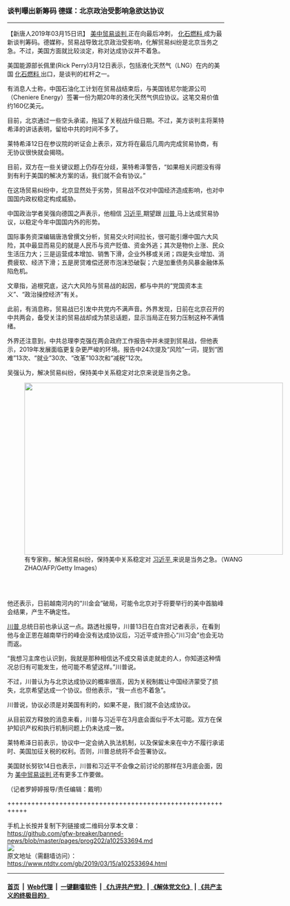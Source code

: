 ### 谈判曝出新筹码 德媒：北京政治受影响急欲达协议
------------------------

<div class="post_content" itemprop="articleBody">
 <p>
  【新唐人2019年03月15日讯】
  <a href="https://www.ntdtv.com/gb/34765.htm">
   美中贸易谈判
  </a>
  正在向最后冲刺，
  <a href="https://www.ntdtv.com/gb/化石燃料.htm">
   化石燃料
  </a>
  成为最新谈判筹码。德媒称，贸易战导致北京政治受影响，化解贸易纠纷是北京当务之急。不过，美国方面就比较淡定，称对达成协议并不着急。
 </p>
 <p>
  美国能源部长佩里(Rick Perry)3月12日表示，包括液化天然气（LNG）在内的美国
  <a href="https://www.ntdtv.com/gb/化石燃料.htm">
   化石燃料
  </a>
  出口，是谈判的杠杆之一。
 </p>
 <p>
  有消息人士称，中国石油化工计划在贸易战结束后，与美国钱尼尔能源公司（Cheniere Energy）签署一份为期20年的液化天然气供应协议。这笔交易价值约160亿美元。
 </p>
 <p>
  目前，北京通过一些空头承诺，拖延了关税战升级日期。不过，美方谈判主将莱特希泽的讲话表明，留给中共的时间不多了。
 </p>
 <p>
  莱特希泽12日在参议院的听证会上表示，双方将在最后几周内完成贸易协商，有无协议很快就会揭晓。
 </p>
 <p>
  目前，双方在一些关键议题上仍存在分歧，莱特希泽警告，“如果相关问题没有得到有利于美国的解决方案的话，我们就不会有协议。”
 </p>
 <p>
  在这场贸易纠纷中，北京显然处于劣势，贸易战不仅对中国经济造成影响，也对中国国内政权稳定构成威胁。
 </p>
 <p>
  中国政治学者吴强向德国之声表示，他相信
  <a href="https://www.ntdtv.com/gb/习近平.htm">
   习近平
  </a>
  期望跟
  <a href="https://www.ntdtv.com/gb/川普.htm">
   川普
  </a>
  马上达成贸易协议，以稳定今年中国国内外的形势。
 </p>
 <p>
  国际事务资深编辑唐浩曾撰文分析，贸易交火时间拉长，很可能引爆中国六大风险，其中最显而易见的就是人民币与资产贬值、资金外逃；其次是物价上涨、民众生活压力大；三是运营成本增加、销售下滑，企业外移或关闭；四是失业增加、消费疲软、经济下滑；五是房贷难偿还房市泡沫恐破裂；六是加重债务风暴金融体系陷危机。
 </p>
 <p>
  文章指，追根究底，这六大风险与贸易战的起因，都与中共的“党国资本主义”、“政治操控经济”有关。
 </p>
 <p>
  此前，有消息称，贸易战已引发中共党内不满声音。外界发现，日前在北京召开的中共两会，备受关注的贸易战却成为禁忌话题，显示当局正在努力压制这种不满情绪。
 </p>
 <p>
  外界还注意到，中共总理李克强在两会政府工作报告中并未提到贸易战，但他表示，2019年发展面临更复杂更严峻的环境。报告中24次提及“风险”一词，提到“困难”13次、“就业”30次、“改革”103次和“减税”12次。
 </p>
 <p>
  吴强认为，解决贸易纠纷，保持美中关系稳定对北京来说是当务之急。
 </p>
 <figure class="wp-caption alignnone" id="attachment_102533749" style="width: 600px">
  <img alt="" class="size-medium wp-image-102533749" height="400" src="https://www.ntdtv.com/assets/uploads/2019/03/gettyimages-1130582104-594x594-600x400.jpg" width="600">
   <br/><figcaption class="wp-caption-text">
    有专家称，解决贸易纠纷，保持美中关系稳定对
    <a href="https://www.ntdtv.com/gb/习近平.htm">
     习近平
    </a>
    来说是当务之急。（WANG ZHAO/AFP/Getty Images）
   </figcaption><br/>
  </img>
 </figure><br/>
 <p>
  他还表示，日前越南河内的“川金会”破局，可能令北京对于将要举行的美中首脑峰会结果，产生不确定性。
 </p>
 <p>
  <a href="https://www.ntdtv.com/gb/川普.htm">
   川普
  </a>
  总统日前也承认这一点。路透社报导，川普13日在白宫对记者表示，在看到他与金正恩在越南举行的峰会没有达成协议后，习近平或许担心“川习会”也会无功而返。
 </p>
 <p>
  “我想习主席也认识到，我就是那种相信达不成交易该走就走的人，你知道这种情况总归有可能发生，他可能不希望这样。”川普说。
 </p>
 <p>
  不过，川普认为与北京达成协议的概率很高，因为关税制裁让中国经济蒙受了损失，北京希望达成一个协议。但他表示，“我一点也不着急”。
 </p>
 <p>
  川普说，协议必须是对美国有利的，如果不是，我们就不会达成协议。
 </p>
 <p>
  从目前双方释放的消息来看，川普与习近平在3月底会面似乎不太可能。双方在保护知识产权和执行机制问题上仍未达成一致。
 </p>
 <p>
  莱特希泽日前表示，协议中一定会纳入执法机制，以及保留未来在中方不履行承诺时、美国加征关税的权利。否则，川普总统将不会签署协议。
 </p>
 <p>
  美国财长努钦14日也表示，川普和习近平不会像之前讨论的那样在3月底会面，因为
  <a href="https://www.ntdtv.com/gb/34765.htm">
   美中贸易谈判
  </a>
  还有更多工作要做。
 </p>
 <p>
  （记者罗婷婷报导/责任编辑：戴明）
 </p>
 <div class="single_ad">
 </div>
</div>

+++++++++++++++++++++++++++++++++++++++++++++++++++++++++++<br/><br/>
手机上长按并复制下列链接或二维码分享本文章：<br/>
https://github.com/gfw-breaker/banned-news/blob/master/pages/prog202/a102533694.md <br/>
<a href='https://github.com/gfw-breaker/banned-news/blob/master/pages/prog202/a102533694.md'><img src='https://github.com/gfw-breaker/banned-news/blob/master/pages/prog202/a102533694.md.png'/></a> <br/>
原文地址（需翻墙访问）：https://www.ntdtv.com/gb/2019/03/15/a102533694.html


------------------------
#### [首页](https://github.com/gfw-breaker/banned-news/blob/master/README.md) &nbsp;|&nbsp; [Web代理](https://github.com/labour-camp/helloworld) &nbsp;|&nbsp; [一键翻墙软件](https://github.com/gfw-breaker/nogfw/blob/master/README.md) &nbsp;| [《九评共产党》](https://github.com/gfw-breaker/9ping.md/blob/master/README.md#九评之一评共产党是什么) | [《解体党文化》](https://github.com/gfw-breaker/jtdwh.md/blob/master/README.md) | [《共产主义的终极目的》](https://github.com/gfw-breaker/gczydzjmd.md/blob/master/README.md)

